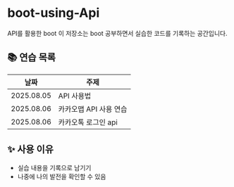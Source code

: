 # boot-using-Api
API를 활용한 boot
이 저장소는 boot 공부하면서 실습한 코드를 기록하는 공간입니다.

## 📚 연습 목록

| 날짜 | 주제 |
|------|------|
| 2025.08.05 |API 사용법|
| 2025.08.06 |카카오맵 API 사용 연습|
| 2025.08.06 |카카오톡 로그인 api|
## ✨ 사용 이유

- 실습 내용을 기록으로 남기기
- 나중에 나의 발전을 확인할 수 있음
